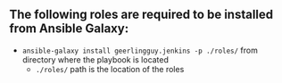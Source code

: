 ## The following roles are required to be installed from Ansible Galaxy: ##

- `ansible-galaxy install geerlingguy.jenkins -p ./roles/` from directory where the playbook is located
  - `./roles/` path is the location of the roles
